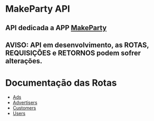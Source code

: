 # MakeParty API

## API dedicada a APP [MakeParty](https://github.com/InovaUFRPE/MakeParty)

## AVISO: API em desenvolvimento, as ROTAS, REQUISIÇÕES e RETORNOS podem sofrer alterações.

# Documentação das Rotas
- [Ads](https://github.com/localTeste/MakeParty_API/tree/dev/docs/ads)
- [Advertisers](https://github.com/localTeste/MakeParty_API/tree/dev/docs/advertisers)
- [Customers](https://github.com/localTeste/MakeParty_API/tree/dev/docs/customers)
- [Users](https://github.com/localTeste/MakeParty_API/tree/dev/docs/users)
